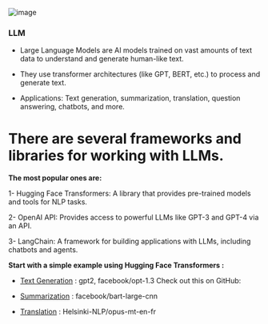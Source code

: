 ![image](https://github.com/user-attachments/assets/01eccb53-a1b1-4ca0-9b68-5d76362b31b6)

### LLM

- Large Language Models are AI models trained on vast amounts of text data to understand and generate human-like text.

- They use transformer architectures (like GPT, BERT, etc.) to process and generate text.

- Applications: Text generation, summarization, translation, question answering, chatbots, and more.


# There are several frameworks and libraries for working with LLMs. 
**The most popular ones are:**

1- Hugging Face Transformers: A library that provides pre-trained models and tools for NLP tasks.

2- OpenAI API: Provides access to powerful LLMs like GPT-3 and GPT-4 via an API.

3- LangChain: A framework for building applications with LLMs, including chatbots and agents.


**Start with a simple example using Hugging Face Transformers :**

- [Text Generation](https://github.com/AlaaElnakeeb81536/Hugging-Face/blob/main/HuggingFace/Text_Generation_.ipynb) : gpt2, facebook/opt-1.3 Check out this on GitHub:  

- [Summarization](https://github.com/AlaaElnakeeb81536/Hugging-Face/blob/main/HuggingFace/Text_Summarization_.ipynb) : facebook/bart-large-cnn

- [Translation](https://github.com/AlaaElnakeeb81536/Hugging-Face/blob/main/HuggingFace/Text_Translation_.ipynb) : Helsinki-NLP/opus-mt-en-fr
